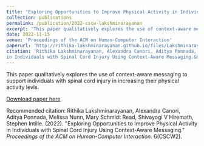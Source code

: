 ```yaml
---
title: "Exploring Opportunities to Improve Physical Activity in Individuals with Spinal Cord Injury Using Context-Aware Messaging"
collection: publications
permalink: /publication/2022-cscw-lakshminarayanan
excerpt: 'This paper qualitatively explores the use of context-aware messaging to support individuals with spinal cord injury in increasing their physical activity levls.'
date: 2022-11-15
venue: 'Proceedings of the ACM on Human-Computer Interaction'
paperurl: 'http://rithika-lakshminarayanan.github.io/files/Lakshminarayanan_2022_CSCW.pdf'
citation: 'Rithika Lakshminarayanan, Alexandra Canori, Aditya Ponnada, Melissa Nunn, Mary Schmidt Read, Shivayogi V Hiremath, Stephen Intille. (2022). &quot;Exploring Opportunities to Improve Physical Activity
in Individuals with Spinal Cord Injury Using Context-Aware Messaging.&quot; <i>Proceedings of the ACM on Human-Computer Interaction 1</i>. 6(CSCW2).'
---
```

This paper qualitatively explores the use of context-aware messaging to support individuals with spinal cord injury in increasing their physical activity levls.

[Download paper here](http://rithika-lakshminarayanan.github.io/files/Lakshminarayanan_2022_CSCW.pdf)

Recommended citation: Rithika Lakshminarayanan, Alexandra Canori, Aditya Ponnada, Melissa Nunn, Mary Schmidt Read, Shivayogi V Hiremath, Stephen Intille. (2022). "Exploring Opportunities to Improve Physical Activity
in Individuals with Spinal Cord Injury Using Context-Aware Messaging." <i>Proceedings of the ACM on Human-Computer Interaction</i>. 6(CSCW2).